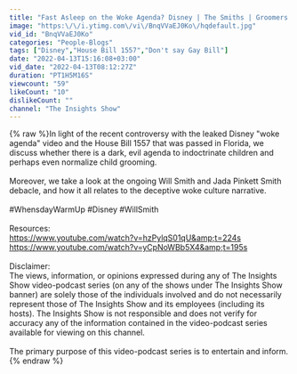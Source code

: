 ```yaml
---
title: "Fast Asleep on the Woke Agenda? Disney | The Smiths | Groomers [PODCAST]"
image: "https:\/\/i.ytimg.com\/vi\/BnqVVaEJ0Ko\/hqdefault.jpg"
vid_id: "BnqVVaEJ0Ko"
categories: "People-Blogs"
tags: ["Disney","House Bill 1557","Don't say Gay Bill"]
date: "2022-04-13T15:16:08+03:00"
vid_date: "2022-04-13T08:12:27Z"
duration: "PT1H5M16S"
viewcount: "59"
likeCount: "10"
dislikeCount: ""
channel: "The Insights Show"
---
```

{% raw %}In light of the recent controversy with the leaked Disney &quot;woke agenda&quot; video and the House Bill 1557 that was passed in Florida, we discuss whether there is a dark, evil agenda to indoctrinate children and perhaps even normalize child grooming.<br /><br />Moreover, we take a look at the ongoing Will Smith and Jada Pinkett Smith debacle, and how it all relates to the deceptive woke culture narrative. <br /><br />#WhensdayWarmUp #Disney #WillSmith<br /><br />Resources:<br /><a rel="nofollow" target="blank" href="https://www.youtube.com/watch?v=hzPylqS01qU&amp;t=224s">https://www.youtube.com/watch?v=hzPylqS01qU&amp;t=224s</a> <br /><a rel="nofollow" target="blank" href="https://www.youtube.com/watch?v=yCpNoWBb5X4&amp;t=195s">https://www.youtube.com/watch?v=yCpNoWBb5X4&amp;t=195s</a> <br /><br />Disclaimer:<br />The views, information, or opinions expressed during any of The Insights Show video-podcast series (on any of the shows under The Insights Show banner) are solely those of the individuals involved and do not necessarily represent those of The Insights Show and its employees (including its hosts). The Insights Show is not responsible and does not verify for accuracy any of the information contained in the video-podcast series available for viewing on this channel.<br /><br />The primary purpose of this video-podcast series is to entertain and inform.{% endraw %}
